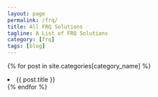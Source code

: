 ```yaml
---
layout: page
permalink: /frq/
title: All FRQ Solutions
tagline: A List of FRQ Solutions
category: [frq]
tags: [blog]
---
```


{% for post in site.categories[category_name] %}
    <li>{{ post.title }}</li>
{% endfor %}
